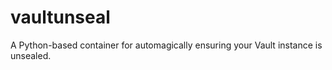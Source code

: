 # vaultunseal    

A Python-based container for automagically ensuring your Vault instance is unsealed.